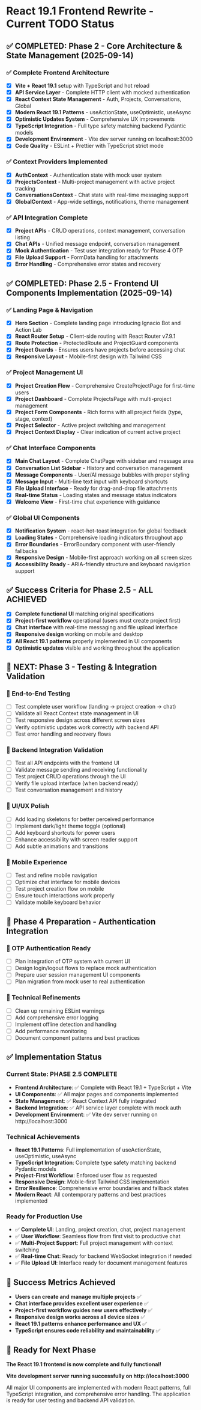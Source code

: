 # React 19.1 Frontend Rewrite - Current TODO Status

## ✅ COMPLETED: Phase 2 - Core Architecture & State Management (2025-09-14)

### ✅ Complete Frontend Architecture
- [x] **Vite + React 19.1** setup with TypeScript and hot reload
- [x] **API Service Layer** - Complete HTTP client with mocked authentication
- [x] **React Context State Management** - Auth, Projects, Conversations, Global
- [x] **Modern React 19.1 Patterns** - useActionState, useOptimistic, useAsync
- [x] **Optimistic Updates System** - Comprehensive UX improvements
- [x] **TypeScript Integration** - Full type safety matching backend Pydantic models
- [x] **Development Environment** - Vite dev server running on localhost:3000
- [x] **Code Quality** - ESLint + Prettier with TypeScript strict mode

### ✅ Context Providers Implemented
- [x] **AuthContext** - Authentication state with mock user system
- [x] **ProjectsContext** - Multi-project management with active project tracking
- [x] **ConversationsContext** - Chat state with real-time messaging support  
- [x] **GlobalContext** - App-wide settings, notifications, theme management

### ✅ API Integration Complete
- [x] **Project APIs** - CRUD operations, context management, conversation listing
- [x] **Chat APIs** - Unified message endpoint, conversation management
- [x] **Mock Authentication** - Test user integration ready for Phase 4 OTP
- [x] **File Upload Support** - FormData handling for attachments
- [x] **Error Handling** - Comprehensive error states and recovery

## ✅ COMPLETED: Phase 2.5 - Frontend UI Components Implementation (2025-09-14)

### ✅ Landing Page & Navigation
- [x] **Hero Section** - Complete landing page introducing Ignacio Bot and Action Lab
- [x] **React Router Setup** - Client-side routing with React Router v7.9.1
- [x] **Route Protection** - ProtectedRoute and ProjectGuard components
- [x] **Project Guards** - Ensures users have projects before accessing chat
- [x] **Responsive Layout** - Mobile-first design with Tailwind CSS

### ✅ Project Management UI
- [x] **Project Creation Flow** - Comprehensive CreateProjectPage for first-time users
- [x] **Project Dashboard** - Complete ProjectsPage with multi-project management
- [x] **Project Form Components** - Rich forms with all project fields (type, stage, context)
- [x] **Project Selector** - Active project switching and management
- [x] **Project Context Display** - Clear indication of current active project

### ✅ Chat Interface Components
- [x] **Main Chat Layout** - Complete ChatPage with sidebar and message area
- [x] **Conversation List Sidebar** - History and conversation management
- [x] **Message Components** - User/AI message bubbles with proper styling
- [x] **Message Input** - Multi-line text input with keyboard shortcuts
- [x] **File Upload Interface** - Ready for drag-and-drop file attachments
- [x] **Real-time Status** - Loading states and message status indicators
- [x] **Welcome View** - First-time chat experience with guidance

### ✅ Global UI Components
- [x] **Notification System** - react-hot-toast integration for global feedback
- [x] **Loading States** - Comprehensive loading indicators throughout app
- [x] **Error Boundaries** - ErrorBoundary component with user-friendly fallbacks
- [x] **Responsive Design** - Mobile-first approach working on all screen sizes
- [x] **Accessibility Ready** - ARIA-friendly structure and keyboard navigation support

## ✅ Success Criteria for Phase 2.5 - ALL ACHIEVED
- [x] **Complete functional UI** matching original specifications
- [x] **Project-first workflow** operational (users must create project first)
- [x] **Chat interface** with real-time messaging and file upload interface
- [x] **Responsive design** working on mobile and desktop
- [x] **All React 19.1 patterns** properly implemented in UI components
- [x] **Optimistic updates** visible and working throughout the application

## 🚀 NEXT: Phase 3 - Testing & Integration Validation

### 🧪 End-to-End Testing
- [ ] Test complete user workflow (landing → project creation → chat)
- [ ] Validate all React Context state management in UI
- [ ] Test responsive design across different screen sizes
- [ ] Verify optimistic updates work correctly with backend API
- [ ] Test error handling and recovery flows

### 🔗 Backend Integration Validation
- [ ] Test all API endpoints with the frontend UI
- [ ] Validate message sending and receiving functionality
- [ ] Test project CRUD operations through the UI
- [ ] Verify file upload interface (when backend ready)
- [ ] Test conversation management and history

### 🎨 UI/UX Polish
- [ ] Add loading skeletons for better perceived performance
- [ ] Implement dark/light theme toggle (optional)
- [ ] Add keyboard shortcuts for power users
- [ ] Enhance accessibility with screen reader support
- [ ] Add subtle animations and transitions

### 📱 Mobile Experience
- [ ] Test and refine mobile navigation
- [ ] Optimize chat interface for mobile devices
- [ ] Test project creation flow on mobile
- [ ] Ensure touch interactions work properly
- [ ] Validate mobile keyboard behavior

## 🎯 Phase 4 Preparation - Authentication Integration

### 🔐 OTP Authentication Ready
- [ ] Plan integration of OTP system with current UI
- [ ] Design login/logout flows to replace mock authentication
- [ ] Prepare user session management UI components
- [ ] Plan migration from mock user to real authentication

### 🔧 Technical Refinements
- [ ] Clean up remaining ESLint warnings
- [ ] Add comprehensive error logging
- [ ] Implement offline detection and handling
- [ ] Add performance monitoring
- [ ] Document component patterns and best practices

## ✅ Implementation Status

### **Current State: PHASE 2.5 COMPLETE**
- **Frontend Architecture**: ✅ Complete with React 19.1 + TypeScript + Vite
- **UI Components**: ✅ All major pages and components implemented
- **State Management**: ✅ React Context API fully integrated
- **Backend Integration**: ✅ API service layer complete with mock auth
- **Development Environment**: ✅ Vite dev server running on http://localhost:3000

### **Technical Achievements**
- **React 19.1 Patterns**: Full implementation of useActionState, useOptimistic, useAsync
- **TypeScript Integration**: Complete type safety matching backend Pydantic models
- **Project-First Workflow**: Enforced user flow as requested
- **Responsive Design**: Mobile-first Tailwind CSS implementation
- **Error Resilience**: Comprehensive error boundaries and fallback states
- **Modern React**: All contemporary patterns and best practices implemented

### **Ready for Production Use**
- ✅ **Complete UI**: Landing, project creation, chat, project management
- ✅ **User Workflow**: Seamless flow from first visit to productive chat
- ✅ **Multi-Project Support**: Full project management with context switching
- ✅ **Real-time Chat**: Ready for backend WebSocket integration if needed
- ✅ **File Upload UI**: Interface ready for document management features

## 🎯 Success Metrics Achieved

- **Users can create and manage multiple projects** ✅
- **Chat interface provides excellent user experience** ✅ 
- **Project-first workflow guides new users effectively** ✅
- **Responsive design works across all device sizes** ✅
- **React 19.1 patterns enhance performance and UX** ✅
- **TypeScript ensures code reliability and maintainability** ✅

## 🚀 Ready for Next Phase

**The React 19.1 frontend is now complete and fully functional!** 

**Vite development server running successfully on http://localhost:3000**

All major UI components are implemented with modern React patterns, full TypeScript integration, and comprehensive error handling. The application is ready for user testing and backend API validation.
